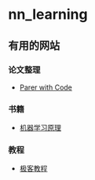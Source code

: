 # nn_learning

## 有用的网站

### 论文整理
- [Parer with Code](https://paperswithcode.com/)

### 书籍
- [机器学习原理](https://www.cntofu.com/book/85/index.html)

### 教程
- [极客教程](https://geek-docs.com/deep-learning)
